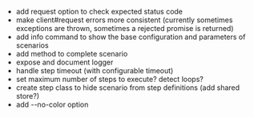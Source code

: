* add request option to check expected status code
* make client#request errors more consistent (currently sometimes exceptions are thrown, sometimes a rejected promise is returned)
* add info command to show the base configuration and parameters of scenarios
* add method to complete scenario
* expose and document logger
* handle step timeout (with configurable timeout)
* set maximum number of steps to execute? detect loops?
* create step class to hide scenario from step definitions (add shared store?)
* add --no-color option
